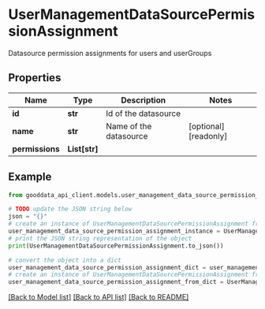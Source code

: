 # UserManagementDataSourcePermissionAssignment

Datasource permission assignments for users and userGroups

## Properties

Name | Type | Description | Notes
------------ | ------------- | ------------- | -------------
**id** | **str** | Id of the datasource | 
**name** | **str** | Name of the datasource | [optional] [readonly] 
**permissions** | **List[str]** |  | 

## Example

```python
from gooddata_api_client.models.user_management_data_source_permission_assignment import UserManagementDataSourcePermissionAssignment

# TODO update the JSON string below
json = "{}"
# create an instance of UserManagementDataSourcePermissionAssignment from a JSON string
user_management_data_source_permission_assignment_instance = UserManagementDataSourcePermissionAssignment.from_json(json)
# print the JSON string representation of the object
print(UserManagementDataSourcePermissionAssignment.to_json())

# convert the object into a dict
user_management_data_source_permission_assignment_dict = user_management_data_source_permission_assignment_instance.to_dict()
# create an instance of UserManagementDataSourcePermissionAssignment from a dict
user_management_data_source_permission_assignment_from_dict = UserManagementDataSourcePermissionAssignment.from_dict(user_management_data_source_permission_assignment_dict)
```
[[Back to Model list]](../README.md#documentation-for-models) [[Back to API list]](../README.md#documentation-for-api-endpoints) [[Back to README]](../README.md)


